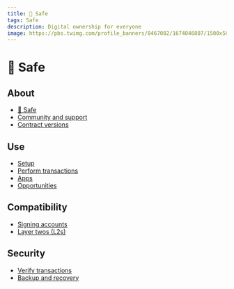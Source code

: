 ```yaml
---
title: 🔰 Safe
tags: Safe
description: Digital ownership for everyone
image: https://pbs.twimg.com/profile_banners/8467082/1674046807/1500x500
---
```


🔰 Safe
===

About
---

- [🔰 Safe](https://hackmd.io/@safe/about)
- [Community and support](https://hackmd.io/@safe/community-and-support)
- [Contract versions](https://hackmd.io/@safe/contract-versions)

Use
---
- [Setup](https://hackmd.io/@safe/setup)
- [Perform transactions](https://hackmd.io/@safe/perform-transactions)
- [Apps](https://hackmd.io/@safe/apps)
- [Opportunities](https://hackmd.io/@safe/opportunities)

Compatibility
---

- [Signing accounts](https://hackmd.io/@safe/signing-accounts)
- [Layer twos (L2s)](https://hackmd.io/@safe/layer-twos)

Security
---

- [Verify transactions](https://hackmd.io/@safe/verify-transactions)
- [Backup and recovery](https://hackmd.io/@safe/backup-and-recovery)